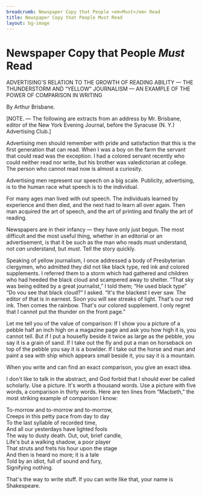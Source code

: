 ```yaml
---
breadcrumb: Newspaper Copy that People <em>Must</em> Read
title: Newspaper Copy that People Must Read
layout: bg-image
---
```

# Newspaper Copy that People <em>Must</em> Read

ADVERTISING'S RELATION TO THE GROWTH OF READING ABILITY
&mdash; THE THUNDERSTORM AND &ldquo;YELLOW&rdquo;
JOURNALISM &mdash; AN EXAMPLE OF THE POWER OF COMPARISON IN
WRITING

By Arthur Brisbane.

[NOTE. &mdash; The following are extracts from an address by Mr. Brisbane,
editor of the New York Evening Journal, 
before the Syracuse (N. Y.) Advertising Club.]

Advertising men should remember with pride and satisfaction
that this is the first generation that can read. 
When I was a boy on the farm the servant that could read was the exception. 
I had a colored servant recently who could neither read nor write, 
but his brother was valedictorian at college. 
The person who cannot read now is almost a curiosity.

Advertising men represent our speech on a big scale. 
Publicity, advertising, is to the human race what 
speech is to the individual.

For many ages man lived with out speech. 
The individuals learned by experience and then died, 
and the next had to learn all over again. 
Then man acquired the art of speech, 
and the art of printing and finally the art of reading.

Newspapers are in their infancy &mdash; they have only just begun.
The most difficult and the most useful thing, 
whether in an editorial or an advertisement, 
is that it be such as the man who reads must understand, 
not <em>can</em> understand, but <em>must</em>. 
Tell the story quickly.

Speaking of yellow journalism, 
I once addressed a body of Presbyterian clergymen, 
who admitted they did not like black type, 
red ink and colored supplements. 
I referred them to a storm which had gathered and 
children who had heeded the black cloud and scampered away to shelter.
&ldquo;That sky was being edited by a great journalist,&rdquo; 
I told them;
&ldquo;He used black type&rdquo; 
&ldquo;Do vou see that black cloud?&rdquo; I asked. 
&ldquo;It's the blackest I ever saw. 
The editor of that is in earnest. 
Soon you will see streaks of light. 
That's our red ink. 
Then comes the rainbow.
That's our colored supplement. 
I only regret that I cannot put the thunder on the front page.&rdquo;

Let me tell you of the value of comparison: 
If I show you a picture of a pebble half an inch high on a 
magazine page and ask you how high it is, 
you cannot tell. 
But if I put a housefly beside it twice as large as the pebble, 
you say it is a grain of sand. 
If I take out the fly and put a man on horseback on top of the pebble 
you say it is a bowlder. 
If I take out the horse and man and paint a sea with ship 
which appears small beside it,
you say it is a mountain.

When you write and can find an exact comparison, 
you give an exact idea.

I don't like to talk in the abstract, 
and God forbid that I should ever be called scholarly.
Use a picture. 
It's worth a thousand words. 
Use a picture with five words,
a comparison in thirty words. 
Here are ten lines from &ldquo;Macbeth,&rdquo; 
the most striking example of comparison I know:

To-morrow and to-morrow and to-morrow,<br />
Creeps in this petty pace from day to day<br />
To the last syllable of recorded time,<br />
And all our yesterdays have lighted fools<br />
The way to dusty death. Out, out, brief candle,<br />
Life's but a walking shadow, a poor player<br />
That struts and frets his hour upon the stage<br />
And then is heard no more; it is a tale<br /> 
Told by an idiot, full of sound and fury,<br />
Signifying nothing.

That's the way to write stuff. 
If you can write like that, 
your name is Shakespeare.
